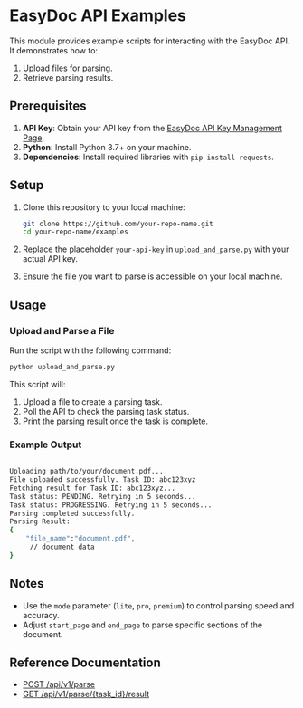 # EasyDoc API Examples

This module provides example scripts for interacting with the EasyDoc API. It demonstrates how to:
1. Upload files for parsing.
2. Retrieve parsing results.

## Prerequisites

1. **API Key**: Obtain your API key from the [EasyDoc API Key Management Page](https://platform.easydoc.sh/api-keys).
2. **Python**: Install Python 3.7+ on your machine.
3. **Dependencies**: Install required libraries with `pip install requests`.

## Setup

1. Clone this repository to your local machine:
   ```bash
   git clone https://github.com/your-repo-name.git
   cd your-repo-name/examples
   ```

2. Replace the placeholder `your-api-key` in `upload_and_parse.py` with your actual API key.

3. Ensure the file you want to parse is accessible on your local machine.

## Usage

### Upload and Parse a File

Run the script with the following command:
```bash
python upload_and_parse.py
```

This script will:
1. Upload a file to create a parsing task.
2. Poll the API to check the parsing task status.
3. Print the parsing result once the task is complete.

### Example Output

```bash

Uploading path/to/your/document.pdf...
File uploaded successfully. Task ID: abc123xyz
Fetching result for Task ID: abc123xyz...
Task status: PENDING. Retrying in 5 seconds...
Task status: PROGRESSING. Retrying in 5 seconds...
Parsing completed successfully.
Parsing Result:
{
    "file_name":"document.pdf",
     // document data
}
```

## Notes

- Use the `mode` parameter (`lite`, `pro`, `premium`) to control parsing speed and accuracy.
- Adjust `start_page` and `end_page` to parse specific sections of the document.

## Reference Documentation

- [POST /api/v1/parse](docs/api-reference/parse.md)
- [GET /api/v1/parse/{task_id}/result](docs/api-reference/parse_result.md)


